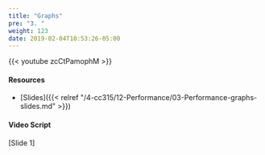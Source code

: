 ```yaml
---
title: "Graphs"
pre: "3. "
weight: 123
date: 2019-02-04T10:53:26-05:00
---
```


{{< youtube zcCtPamophM >}}

#### Resources
* [Slides]({{< relref "/4-cc315/12-Performance/03-Performance-graphs-slides.md" >}})

#### Video Script

[Slide 1]